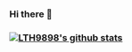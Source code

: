### Hi there 👋



###  [![LTH9898's github stats](https://github-readme-stats.vercel.app/api?username=username)](https://github.com/anuraghazra/github-readme-stats)

<!--
**LTH9898/LTH9898** is a ✨ _special_ ✨ repository because its `README.md` (this file) appears on your GitHub profile.

Here are some ideas to get you started:

- 🔭 I’m currently working on ...
- 🌱 I’m currently learning ...
- 👯 I’m looking to collaborate on ...
- 🤔 I’m looking for help with ...
- 💬 Ask me about ...
- 📫 How to reach me: ...
- 😄 Pronouns: ...
- ⚡ Fun fact: ...
-->
